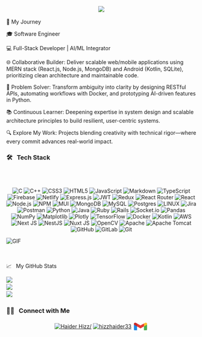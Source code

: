 
<p align="center">
  <a href="https://github.com/DenverCoder1/readme-typing-svg">
    <img src="https://readme-typing-svg.herokuapp.com?lines=Welcome+to+my+digital+playground!;Hello%2C+I'm+Haider%2C+a+Dynamic+Software+Engineer;&center=true&width=600&height=50">
  </a>
</p>








🚀 My Journey

🎓 Software Engineer

💻 Full-Stack Developer | AI/ML Integrator

🌐 Collaborative Builder: Deliver scalable web/mobile applications using MERN stack (React.js, Node.js, MongoDB) and Android (Kotlin, SQLite), prioritizing clean architecture and maintainable code.

🔧 Problem Solver: Transform ambiguity into clarity by designing RESTful APIs, automating workflows with Docker, and prototyping AI-driven features in Python.

📚 Continuous Learner: Deepening expertise in system design and scalable architecture principles to build resilient, user-centric systems.

🔍 Explore My Work: Projects blending creativity with technical rigor—where every commit advances real-world impact.


### 🛠 &nbsp; Tech Stack  
<br>



<br> 

<p align="center">
  
  <img src="https://img.shields.io/badge/c-%2300599C.svg?style=flat&logo=c&logoColor=white" alt="C">
  <img src="https://img.shields.io/badge/c++-%2300599C.svg?style=flat&logo=c%2B%2B&logoColor=white" alt="C++">
  <img src="https://img.shields.io/badge/css3-%231572B6.svg?style=flat&logo=css3&logoColor=white" alt="CSS3">
  <img src="https://img.shields.io/badge/html5-%23E34F26.svg?style=flat&logo=html5&logoColor=white" alt="HTML5">
  <img src="https://img.shields.io/badge/javascript-%23323330.svg?style=flat&logo=javascript&logoColor=%23F7DF1E" alt="JavaScript">
  <img src="https://img.shields.io/badge/markdown-%23000000.svg?style=flat&logo=markdown&logoColor=white" alt="Markdown">
  <img src="https://img.shields.io/badge/typescript-%23007ACC.svg?style=flat&logo=typescript&logoColor=white" alt="TypeScript">
  <img src="https://img.shields.io/badge/firebase-%23039BE5.svg?style=flat&logo=firebase" alt="Firebase">
  <img src="https://img.shields.io/badge/netlify-%23000000.svg?style=flat&logo=netlify&logoColor=#00C7B7" alt="Netlify">
  <img src="https://img.shields.io/badge/express.js-%23404d59.svg?style=flat&logo=express&logoColor=%2361DAFB" alt="Express.js">
  <img src="https://img.shields.io/badge/JWT-black?style=flat&logo=JSON%20web%20tokens" alt="JWT">
  <img src="https://img.shields.io/badge/redux-%23593d88.svg?style=flat&logo=redux&logoColor=white" alt="Redux">
  <img src="https://img.shields.io/badge/React_Router-CA4245?style=flat&logo=react-router&logoColor=white" alt="React Router">
  <img src="https://img.shields.io/badge/react-%2320232a.svg?style=flat&logo=react&logoColor=%2361DAFB" alt="React">
  <img src="https://img.shields.io/badge/node.js-6DA55F?style=flat&logo=node.js&logoColor=white" alt="Node.js">
  <img src="https://img.shields.io/badge/NPM-%23000000.svg?style=flat&logo=npm&logoColor=white" alt="NPM">
  <img src="https://img.shields.io/badge/MUI-%230081CB.svg?style=flat&logo=material-ui&logoColor=white" alt="MUI">
  <img src="https://img.shields.io/badge/MongoDB-%234ea94b.svg?style=flat&logo=mongodb&logoColor=white" alt="MongoDB">
  <img src="https://img.shields.io/badge/mysql-%2300f.svg?style=flat&logo=mysql&logoColor=white" alt="MySQL">
  <img src="https://img.shields.io/badge/postgres-%23316192.svg?style=flat&logo=postgresql&logoColor=white" alt="Postgres">
  <img src="https://img.shields.io/badge/Linux-FCC624?style=flat&logo=linux&logoColor=black" alt="LINUX">
  <img src="https://img.shields.io/badge/jira-%230A0FFF.svg?style=flat&logo=jira&logoColor=white" alt="Jira">
  <img src="https://img.shields.io/badge/Postman-FF6C37?style=flat&logo=postman&logoColor=white" alt="Postman">
<img src="https://img.shields.io/badge/python-3670A0?style=flat&logo=python&logoColor=ffdd54" alt="Python">
<img src="https://img.shields.io/badge/java-%23ED8B00.svg?style=flat&logo=openjdk&logoColor=white" alt="Java">
<img src="https://img.shields.io/badge/ruby-%23CC342D.svg?style=flat&logo=ruby&logoColor=white" alt="Ruby">
<img src="https://img.shields.io/badge/rails-%23CC0000.svg?style=flat&logo=ruby-on-rails&logoColor=white" alt="Rails">
<img src="https://img.shields.io/badge/Socket.io-black?style=flat&logo=socket.io&badgeColor=010101" alt="Socket.io">
<img src="https://img.shields.io/badge/pandas-%23150458.svg?style=flat&logo=pandas&logoColor=white" alt="Pandas">
<img src="https://img.shields.io/badge/numpy-%23013243.svg?style=flat&logo=numpy&logoColor=white" alt="NumPy">
<img src="https://img.shields.io/badge/Matplotlib-%23ffffff.svg?style=flat&logo=Matplotlib&logoColor=black" alt="Matplotlib">
<img src="https://img.shields.io/badge/Plotly-%233F4F75.svg?style=flat&logo=plotly&logoColor=white" alt="Plotly">
<img src="https://img.shields.io/badge/TensorFlow-%23FF6F00.svg?style=flat&logo=TensorFlow&logoColor=white" alt="TensorFlow">
<img src="https://img.shields.io/badge/docker-%230db7ed.svg?style=flat&logo=docker&logoColor=white" alt="Docker">
<img src="https://img.shields.io/badge/kotlin-%237F52FF.svg?style=flat&logo=kotlin&logoColor=white" alt="Kotlin"/>
<img src="https://img.shields.io/badge/AWS-%23FF9900.svg?style=flat&logo=amazon-aws&logoColor=white" alt="AWS"/>
<img src="https://img.shields.io/badge/Next-black?style=flat&logo=next.js&logoColor=white" alt="Next JS"/>
<img src="https://img.shields.io/badge/nestjs-%23E0234E.svg?style=flat&logo=nestjs&logoColor=white" alt="NestJS"/>
<img src="https://img.shields.io/badge/Nuxt-002E3B?style=flat&logo=nuxt.js&logoColor=#00DC82" alt="Nuxt JS"/>
<img src="https://img.shields.io/badge/opencv-%23white.svg?style=flat&logo=opencv&logoColor=white" alt="OpenCV"/>
<img src="https://img.shields.io/badge/apache-%23D42029.svg?style=flat&logo=apache&logoColor=white" alt="Apache"/>
<img src="https://img.shields.io/badge/apache%20tomcat-%23F8DC75.svg?style=flat&logo=apache-tomcat&logoColor=black" alt="Apache Tomcat"/>
<img src="https://img.shields.io/badge/github-%23121011.svg?style=flat&logo=github&logoColor=white" alt="GitHub"/>
<img src="https://img.shields.io/badge/gitlab-%23181717.svg?style=flat&logo=gitlab&logoColor=white" alt="GitLab"/>
<img src="https://img.shields.io/badge/git-%23F05033.svg?style=flat&logo=git&logoColor=white" alt="Git"/>

</p>





<p align="left">
  <img   alt="GIF" src="https://media.giphy.com/media/26tn33aiTi1jkl6H6/giphy.gif?raw=true" width="500" height="200" />
</p>
<br>
<br>
  
  
 
  <div>
  <div> </div>
    📈  &nbsp; My GitHub Stats
  </div> 
  
  ![](https://github-readme-stats.vercel.app/api?username=haiderali780&theme=radical&hide_border=false&include_all_commits=false&count_private=false)<br/>
![](https://github-readme-streak-stats.herokuapp.com/?user=haiderali780&theme=radical&hide_border=false)<br/>
![](https://github-readme-stats.vercel.app/api/top-langs/?username=haiderali780&theme=radical&hide_border=false&include_all_commits=false&count_private=false&layout=compact)
  ### 🤝🏻  &nbsp; Connect with Me <br>
<p align="center">
  <a href="https://fb.com/Haider Hizz/" target="blank"><img align="center" src="https://raw.githubusercontent.com/rahuldkjain/github-profile-readme-generator/master/src/images/icons/Social/facebook.svg" alt="Haider Hizz/" height="30" width="40" /></a>
  <a href="https://instagram.com/hizzhaider33" target="blank"><img align="center" src="https://raw.githubusercontent.com/rahuldkjain/github-profile-readme-generator/master/src/images/icons/Social/instagram.svg" alt="hizzhaider33" height="30" width="40" /></a>
  <a href="mailto:muhammadhaiderali782002@gmail.com" target="blank"><img align="center" src="https://raw.githubusercontent.com/rahuldkjain/github-profile-readme-generator/master/src/images/icons/Social/gmail.svg" alt="muhammadhaiderali782002@gmail.com" height="30" width="40" /></a>
</p>


  





